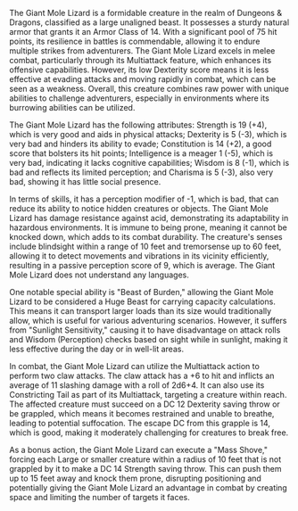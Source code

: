 The Giant Mole Lizard is a formidable creature in the realm of Dungeons & Dragons, classified as a large unaligned beast. It possesses a sturdy natural armor that grants it an Armor Class of 14. With a significant pool of 75 hit points, its resilience in battles is commendable, allowing it to endure multiple strikes from adventurers. The Giant Mole Lizard excels in melee combat, particularly through its Multiattack feature, which enhances its offensive capabilities. However, its low Dexterity score means it is less effective at evading attacks and moving rapidly in combat, which can be seen as a weakness. Overall, this creature combines raw power with unique abilities to challenge adventurers, especially in environments where its burrowing abilities can be utilized.

The Giant Mole Lizard has the following attributes: Strength is 19 (+4), which is very good and aids in physical attacks; Dexterity is 5 (-3), which is very bad and hinders its ability to evade; Constitution is 14 (+2), a good score that bolsters its hit points; Intelligence is a meager 1 (-5), which is very bad, indicating it lacks cognitive capabilities; Wisdom is 8 (-1), which is bad and reflects its limited perception; and Charisma is 5 (-3), also very bad, showing it has little social presence. 

In terms of skills, it has a perception modifier of -1, which is bad, that can reduce its ability to notice hidden creatures or objects. The Giant Mole Lizard has damage resistance against acid, demonstrating its adaptability in hazardous environments. It is immune to being prone, meaning it cannot be knocked down, which adds to its combat durability. The creature's senses include blindsight within a range of 10 feet and tremorsense up to 60 feet, allowing it to detect movements and vibrations in its vicinity efficiently, resulting in a passive perception score of 9, which is average. The Giant Mole Lizard does not understand any languages.

One notable special ability is "Beast of Burden," allowing the Giant Mole Lizard to be considered a Huge Beast for carrying capacity calculations. This means it can transport larger loads than its size would traditionally allow, which is useful for various adventuring scenarios. However, it suffers from "Sunlight Sensitivity," causing it to have disadvantage on attack rolls and Wisdom (Perception) checks based on sight while in sunlight, making it less effective during the day or in well-lit areas.

In combat, the Giant Mole Lizard can utilize the Multiattack action to perform two claw attacks. The claw attack has a +6 to hit and inflicts an average of 11 slashing damage with a roll of 2d6+4. It can also use its Constricting Tail as part of its Multiattack, targeting a creature within reach. The affected creature must succeed on a DC 12 Dexterity saving throw or be grappled, which means it becomes restrained and unable to breathe, leading to potential suffocation. The escape DC from this grapple is 14, which is good, making it moderately challenging for creatures to break free.

As a bonus action, the Giant Mole Lizard can execute a "Mass Shove," forcing each Large or smaller creature within a radius of 10 feet that is not grappled by it to make a DC 14 Strength saving throw. This can push them up to 15 feet away and knock them prone, disrupting positioning and potentially giving the Giant Mole Lizard an advantage in combat by creating space and limiting the number of targets it faces.